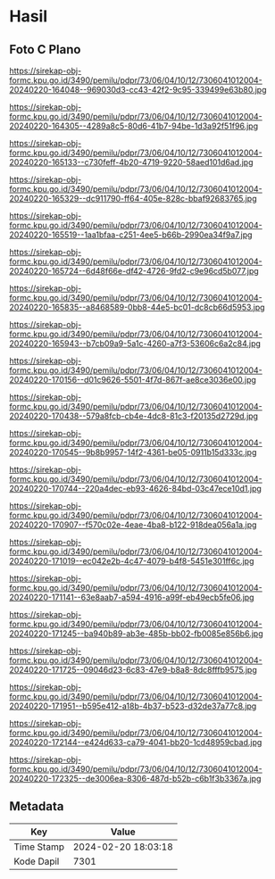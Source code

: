 # Hasil

## Foto C Plano

https://sirekap-obj-formc.kpu.go.id/3490/pemilu/pdpr/73/06/04/10/12/7306041012004-20240220-164048--969030d3-cc43-42f2-9c95-339499e63b80.jpg

https://sirekap-obj-formc.kpu.go.id/3490/pemilu/pdpr/73/06/04/10/12/7306041012004-20240220-164305--4289a8c5-80d6-41b7-94be-1d3a92f51f96.jpg

https://sirekap-obj-formc.kpu.go.id/3490/pemilu/pdpr/73/06/04/10/12/7306041012004-20240220-165133--c730feff-4b20-4719-9220-58aed101d6ad.jpg

https://sirekap-obj-formc.kpu.go.id/3490/pemilu/pdpr/73/06/04/10/12/7306041012004-20240220-165329--dc911790-ff64-405e-828c-bbaf92683765.jpg

https://sirekap-obj-formc.kpu.go.id/3490/pemilu/pdpr/73/06/04/10/12/7306041012004-20240220-165519--1aa1bfaa-c251-4ee5-b66b-2990ea34f9a7.jpg

https://sirekap-obj-formc.kpu.go.id/3490/pemilu/pdpr/73/06/04/10/12/7306041012004-20240220-165724--6d48f66e-df42-4726-9fd2-c9e96cd5b077.jpg

https://sirekap-obj-formc.kpu.go.id/3490/pemilu/pdpr/73/06/04/10/12/7306041012004-20240220-165835--a8468589-0bb8-44e5-bc01-dc8cb66d5953.jpg

https://sirekap-obj-formc.kpu.go.id/3490/pemilu/pdpr/73/06/04/10/12/7306041012004-20240220-165943--b7cb09a9-5a1c-4260-a7f3-53606c6a2c84.jpg

https://sirekap-obj-formc.kpu.go.id/3490/pemilu/pdpr/73/06/04/10/12/7306041012004-20240220-170156--d01c9626-5501-4f7d-867f-ae8ce3036e00.jpg

https://sirekap-obj-formc.kpu.go.id/3490/pemilu/pdpr/73/06/04/10/12/7306041012004-20240220-170438--579a8fcb-cb4e-4dc8-81c3-f20135d2729d.jpg

https://sirekap-obj-formc.kpu.go.id/3490/pemilu/pdpr/73/06/04/10/12/7306041012004-20240220-170545--9b8b9957-14f2-4361-be05-0911b15d333c.jpg

https://sirekap-obj-formc.kpu.go.id/3490/pemilu/pdpr/73/06/04/10/12/7306041012004-20240220-170744--220a4dec-eb93-4626-84bd-03c47ece10d1.jpg

https://sirekap-obj-formc.kpu.go.id/3490/pemilu/pdpr/73/06/04/10/12/7306041012004-20240220-170907--f570c02e-4eae-4ba8-b122-918dea056a1a.jpg

https://sirekap-obj-formc.kpu.go.id/3490/pemilu/pdpr/73/06/04/10/12/7306041012004-20240220-171019--ec042e2b-4c47-4079-b4f8-5451e301ff6c.jpg

https://sirekap-obj-formc.kpu.go.id/3490/pemilu/pdpr/73/06/04/10/12/7306041012004-20240220-171141--63e8aab7-a594-4916-a99f-eb49ecb5fe06.jpg

https://sirekap-obj-formc.kpu.go.id/3490/pemilu/pdpr/73/06/04/10/12/7306041012004-20240220-171245--ba940b89-ab3e-485b-bb02-fb0085e856b6.jpg

https://sirekap-obj-formc.kpu.go.id/3490/pemilu/pdpr/73/06/04/10/12/7306041012004-20240220-171725--09046d23-6c83-47e9-b8a8-8dc8fffb9575.jpg

https://sirekap-obj-formc.kpu.go.id/3490/pemilu/pdpr/73/06/04/10/12/7306041012004-20240220-171951--b595e412-a18b-4b37-b523-d32de37a77c8.jpg

https://sirekap-obj-formc.kpu.go.id/3490/pemilu/pdpr/73/06/04/10/12/7306041012004-20240220-172144--e424d633-ca79-4041-bb20-1cd48959cbad.jpg

https://sirekap-obj-formc.kpu.go.id/3490/pemilu/pdpr/73/06/04/10/12/7306041012004-20240220-172325--de3006ea-8306-487d-b52b-c6b1f3b3367a.jpg


## Metadata

| Key        | Value               |
| ---------- | ------------------- |
| Time Stamp | 2024-02-20 18:03:18 |
| Kode Dapil | 7301                |



